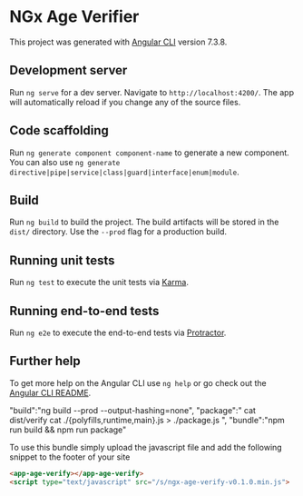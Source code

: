 # NGx Age Verifier

This project was generated with [Angular CLI](https://github.com/angular/angular-cli) version 7.3.8.

## Development server

Run `ng serve` for a dev server. Navigate to `http://localhost:4200/`. The app will automatically reload if you change any of the source files.

## Code scaffolding

Run `ng generate component component-name` to generate a new component. You can also use `ng generate directive|pipe|service|class|guard|interface|enum|module`.

## Build

Run `ng build` to build the project. The build artifacts will be stored in the `dist/` directory. Use the `--prod` flag for a production build.

## Running unit tests

Run `ng test` to execute the unit tests via [Karma](https://karma-runner.github.io).

## Running end-to-end tests

Run `ng e2e` to execute the end-to-end tests via [Protractor](http://www.protractortest.org/).

## Further help

To get more help on the Angular CLI use `ng help` or go check out the [Angular CLI README](https://github.com/angular/angular-cli/blob/master/README.md).


"build":"ng build --prod --output-hashing=none",
"package":" cat dist/verify cat ./{polyfills,runtime,main}.js > ./package.js  ",
"bundle":"npm run build && npm run package"

To use this bundle simply upload the javascript file and add the following snippet to the footer of your site

```html
<app-age-verify></app-age-verify>
<script type="text/javascript" src="/s/ngx-age-verify-v0.1.0.min.js">
```
